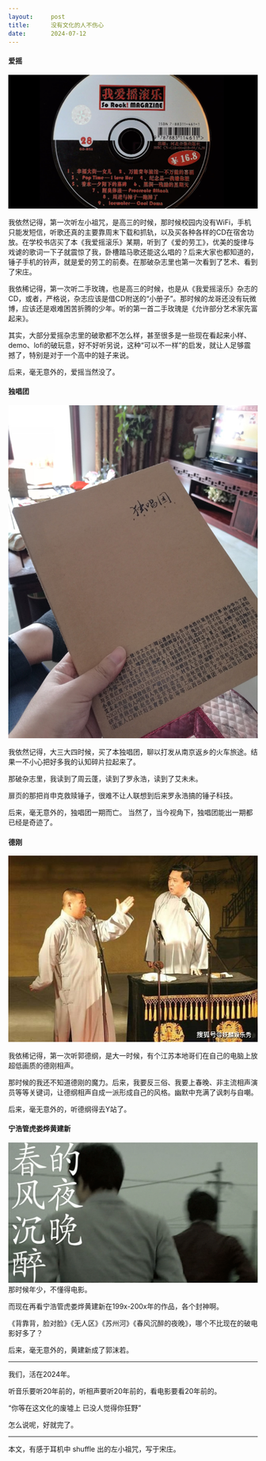 ```yaml
---
layout:     post
title:      没有文化的人不伤心
date:       2024-07-12
---
```




#### 爱摇

![我爱摇滚乐](/images/202407/aiyao.png)

我依然记得，第一次听左小祖咒，是高三的时候，那时候校园内没有WiFi，手机只能发短信，听歌还真的主要靠周末下载和抓轨，以及买各种各样的CD在宿舍功放。在学校书店买了本《我爱摇滚乐》某期，听到了《爱的劳工》，优美的旋律与戏谑的歌词一下子就震惊了我，卧槽踏马歌还能这么唱的？后来大家也都知道的，锤子手机的铃声，就是爱的劳工的前奏。在那破杂志里也第一次看到了艺术、看到了宋庄。

我依稀记得，第一次听二手玫瑰，也是高三的时候，也是从《我爱摇滚乐》杂志的CD，或者，严格说，杂志应该是借CD附送的“小册子”。那时候的龙哥还没有玩微博，应该还是艰难困苦折腾的少年。听的第一首二手玫瑰是《允许部分艺术家先富起来》。

其实，大部分爱摇杂志里的破歌都不怎么样，甚至很多是一些现在看起来小样、demo、lofi的破玩意，好不好听另说，这种“可以不一样”的启发，就让人足够震撼了，特别是对于一个高中的娃子来说。

后来，毫无意外的，爱摇当然没了。

#### 独唱团

![独唱团](/images/202407/duchang.jpg)

我依然记得，大三大四时候，买了本独唱团，聊以打发从南京返乡的火车旅途。结果一不小心把好多我的认知碎片拉起来了。

那破杂志里，我读到了周云蓬，读到了罗永浩，读到了艾未未。

扉页的那把肖申克救赎锤子，很难不让人联想到后来罗永浩搞的锤子科技。

后来，毫无意外的，独唱团一期而亡。
当然了，当今视角下，独唱团能出一期都已经是奇迹了。

#### 德刚
![郭德纲](/images/202407/degang.jpeg)

我依稀记得，第一次听郭德纲，是大一时候，有个江苏本地哥们在自己的电脑上放超低画质的德刚相声。

那时候的我还不知道德刚的魔力。后来，我要反三俗、我要上春晚、非主流相声演员等等关键词，让德纲相声自成一派形成自己的风格。幽默中充满了讽刺与自嘲。

后来，毫无意外的，听德纲得去Y站了。

#### 宁浩管虎娄烨黄建新

![春风沉醉的夜晚](/images/202407/chunfeng.gif)
那时候年少，不懂得电影。

而现在再看宁浩管虎娄烨黄建新在199x-200x年的作品，各个封神啊。

《背靠背，脸对脸》《无人区》《苏州河》《春风沉醉的夜晚》，哪个不比现在的破电影好多了？

后来，毫无意外的，黄建新成了郭沫若。


---

我们，活在2024年。

听音乐要听20年前的，听相声要听20年前的，看电影要看20年前的。

“你等在这文化的废墟上 已没人觉得你狂野”


怎么说呢，好就完了。


---

本文，有感于耳机中 shuffle 出的左小祖咒，写于宋庄。
